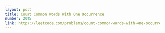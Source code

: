 ```yaml
---
layout: post
title: Count Common Words With One Occurrence
number: 2085
link: https://leetcode.com/problems/count-common-words-with-one-occurrence
---
```

